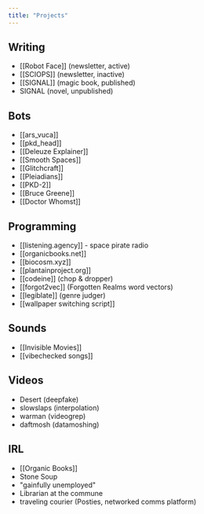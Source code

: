 ```yaml
---
title: "Projects"
---
```

## Writing
- [[Robot Face]] (newsletter, active)
- [[SCIOPS]]  (newsletter, inactive)
- [[SIGNAL]]  (magic book, published)
-  SIGNAL (novel, unpublished)

##  Bots
- [[ars_vuca]] 
- [[pkd_head]] 
- [[Deleuze Explainer]] 
- [[Smooth Spaces]]
- [[Glitchcraft]]
- [[Pleiadians]]
- [[PKD-2]]
- [[Bruce Greene]]
- [[Doctor Whomst]]

## Programming
- [[listening.agency]] -  space pirate radio
- [[organicbooks.net]]
- [[biocosm.xyz]]
- [[plantainproject.org]]
- [[codeine]] (chop & dropper)
- [[forgot2vec]] (Forgotten Realms word vectors)
- [[legiblate]] (genre judger)
- [[wallpaper switching script]]

## Sounds
- [[Invisible Movies]]
- [[vibechecked songs]]

## Videos
- Desert (deepfake)
- slowslaps (interpolation)
- warman (videogrep)
- daftmosh (datamoshing)

## IRL
- [[Organic Books]]
- Stone Soup
- "gainfully unemployed"
- Librarian at the commune
- traveling courier (Posties, networked comms platform)



